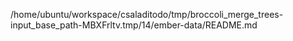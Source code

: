 /home/ubuntu/workspace/csaladitodo/tmp/broccoli_merge_trees-input_base_path-MBXFrltv.tmp/14/ember-data/README.md